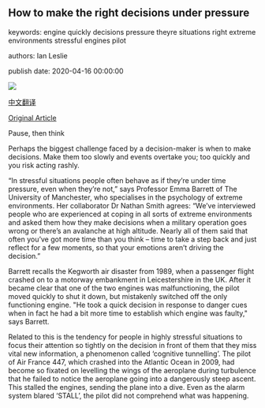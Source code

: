 ## How to make the right decisions under pressure

keywords: engine quickly decisions pressure theyre situations right extreme environments stressful engines pilot

authors: Ian Leslie

publish date: 2020-04-16 00:00:00

![](https://ichef.bbci.co.uk/wwfeatures/live/624_351/images/live/p0/89/n2/p089n2cq.jpg)

[中文翻译](How%20to%20make%20the%20right%20decisions%20under%20pressure_zh.md)

[Original Article](https://www.bbc.com/worklife/article/20200416-how-to-make-the-right-decisions-under-pressure)

Pause, then think

Perhaps the biggest challenge faced by a decision-maker is when to make decisions. Make them too slowly and events overtake you; too quickly and you risk acting rashly.

“In stressful situations people often behave as if they’re under time pressure, even when they’re not,” says Professor Emma Barrett of The University of Manchester, who specialises in the psychology of extreme environments. Her collaborator Dr Nathan Smith agrees: “We’ve interviewed people who are experienced at coping in all sorts of extreme environments and asked them how they make decisions when a military operation goes wrong or there’s an avalanche at high altitude. Nearly all of them said that often you’ve got more time than you think – time to take a step back and just reflect for a few moments, so that your emotions aren’t driving the decision.”

Barrett recalls the Kegworth air disaster from 1989, when a passenger flight crashed on to a motorway embankment in Leicestershire in the UK. After it became clear that one of the two engines was malfunctioning, the pilot moved quickly to shut it down, but mistakenly switched off the only functioning engine. "He took a quick decision in response to danger cues when in fact he had a bit more time to establish which engine was faulty," says Barrett.

Related to this is the tendency for people in highly stressful situations to focus their attention so tightly on the decision in front of them that they miss vital new information, a phenomenon called ‘cognitive tunnelling’. The pilot of Air France 447, which crashed into the Atlantic Ocean in 2009, had become so fixated on levelling the wings of the aeroplane during turbulence that he failed to notice the aeroplane going into a dangerously steep ascent. This stalled the engines, sending the plane into a dive. Even as the alarm system blared ‘STALL’, the pilot did not comprehend what was happening.